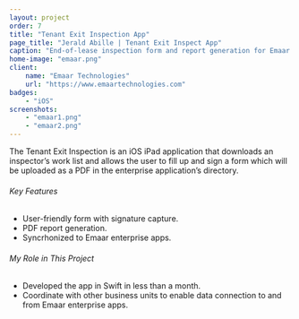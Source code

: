 ```yaml
---
layout: project
order: 7
title: "Tenant Exit Inspection App"
page_title: "Jerald Abille | Tenant Exit Inspect App"
caption: "End-of-lease inspection form and report generation for Emaar Dubai Mall"
home-image: "emaar.png"
client:
    name: "Emaar Technologies"
    url: "https://www.emaartechnologies.com"
badges:
    - "iOS"
screenshots:
    - "emaar1.png"
    - "emaar2.png"
---
```


The Tenant Exit Inspection is an iOS iPad application that downloads an inspector’s work list and allows the user to fill up and sign a form which will be uploaded as a PDF in the enterprise application’s directory.

###### Key Features
- User-friendly form with signature capture.
- PDF report generation.
- Syncrhonized to Emaar enterprise apps.

###### My Role in This Project
- Developed the app in Swift in less than a month.
- Coordinate with other business units to enable data connection to and from Emaar enterprise apps.